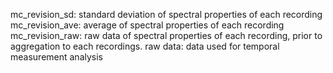 mc_revision_sd: standard deviation of spectral properties of each recording
mc_revision_ave: average of spectral properties of each recording
mc_revision_raw: raw data of spectral properties of each recording, prior to aggregation to each recordings. 
raw data: data used for temporal measurement analysis
